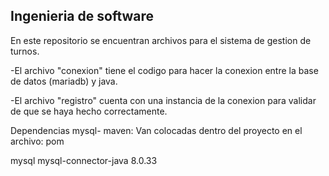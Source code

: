 ## Ingenieria de software

En este repositorio se encuentran archivos para el sistema de gestion de turnos.

-El archivo "conexion" tiene el codigo para hacer la conexion entre la base de datos (mariadb) y java.


-El archivo "registro" cuenta con una instancia de la conexion para validar de que se haya hecho correctamente.


Dependencias mysql- maven:
Van colocadas dentro del proyecto en el archivo: pom
<!-- https://mvnrepository.com/artifact/mysql/mysql-connector-java -->
<dependencies>
  
<dependency>
    <groupId>mysql</groupId>
    <artifactId>mysql-connector-java</artifactId>
    <version>8.0.33</version>
</dependency>
  
</dependencies>

